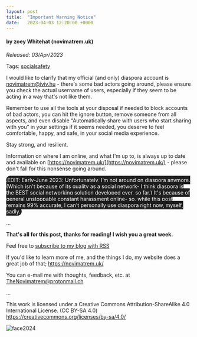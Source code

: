 ```yaml
---
layout: post
title:  "Important Warning Notice"
date:   2023-04-03 12:20:00 +0000
---
```

#### by zoey Whitehat (novimatrem.uk)
*Released: 03/Apr/2023*

Tags: <a href="https://novimatrem.uk/tagged-blog-posts/#socialsafety" target="_blank">socialsafety</a>

I would like to clarify that my official (and only) diaspora account is novimatrem@iviv.hu - there's some bad actors going around, please ensure you check the actual username of users, especially if they seem to be acting in a way that's not like them.

Remember to use all the tools at your disposal if needed to block accounts of bad actors, you can hit the ignore button, remove someone from all aspects, and even disable “Automatically share with users who start sharing with you” in your settings if it seems needed, you deserve to feel comfortable, happy, and safe, in your social media experience.

Stay strong, and resilient.

Information on where I am online, and what I'm up to, is always up to date and available on [https://novimatrem.uk/](https://novimatrem.uk/) - please don't fall for this nonsense going around.

<span style="background-color:#1e1e1e; color:white; padding:3px; border-radius: 32px; font-weight:400; text-rendering: optimizeLegibility;">
EDIT: Early-June 2023: Unfortunately, I’m not around on diaspora anymore. (Which isn't because of its quality as a social network- I think diaspora is the BEST social networking solution developed ever, so far.) It's because of general unstoppable constant harassment online- so, while this post remains 99% accurate, I can't personally use diaspora right now, myself, sadly.
</span>

...

**That's all for this post, thanks for reading! I wish you a great week.**

Feel free to <a href="https://novimatrem.gitlab.io/blog/feed.xml" target="_blank">subscribe to my blog with RSS</a>

If you'd like to learn more of me, and the things I do, my website does a great job of that; <a href="https://novimatrem.uk/" target="_blank">https://novimatrem.uk/</a>

You can e-mail me with thoughts, feedback, etc. at [TheNovimatrem@protonmail.ch](mailto:TheNovimatrem@protonmail.ch)

...

This work is licensed under a Creative Commons Attribution-ShareAlike 4.0 International License. (CC BY-SA 4.0)
<a href="https://creativecommons.org/licenses/by-sa/4.0/" target="_blank">https://creativecommons.org/licenses/by-sa/4.0/</a>

![face2024](https://gitlab.com/Novimatrem/blog/-/raw/master/face2024.png)
